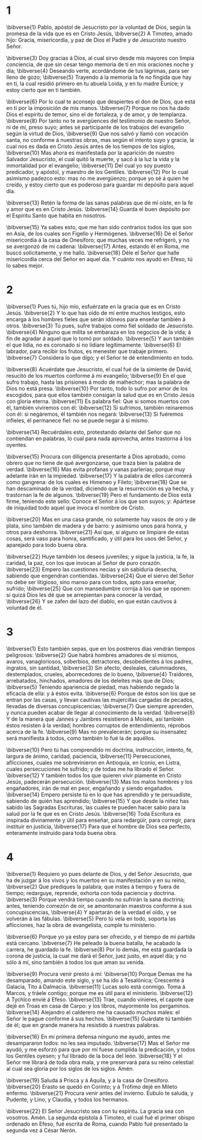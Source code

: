 # 1 
\bibverse{1} Pablo, apóstol de Jesucristo por la voluntad de Dios, según la promesa de la vida que es en Cristo Jesús, \bibverse{2} A Timoteo, amado hijo: Gracia, misericordia, y paz de Dios el Padre y de Jesucristo nuestro Señor. 

\bibverse{3} Doy gracias á Dios, al cual sirvo desde mis mayores con limpia conciencia, de que sin cesar tengo memoria de ti en mis oraciones noche y día; \bibverse{4} Deseando verte, acordándome de tus lágrimas, para ser lleno de gozo; \bibverse{5} Trayendo á la memoria la fe no fingida que hay en ti, la cual residió primero en tu abuela Loida, y en tu madre Eunice; y estoy cierto que en ti también. 

\bibverse{6} Por lo cual te aconsejo que despiertes el don de Dios, que está en ti por la imposición de mis manos. \bibverse{7} Porque no nos ha dado Dios el espíritu de temor, sino el de fortaleza, y de amor, y de templanza. \bibverse{8} Por tanto no te avergüences del testimonio de nuestro Señor, ni de mí, preso suyo; antes sé participante de los trabajos del evangelio según la virtud de Dios, \bibverse{9} Que nos salvó y llamó con vocación santa, no conforme á nuestras obras, mas según el intento suyo y gracia, la cual nos es dada en Cristo Jesús antes de los tiempos de los siglos, \bibverse{10} Mas ahora es manifestada por la aparición de nuestro Salvador Jesucristo, el cual quitó la muerte, y sacó á la luz la vida y la inmortalidad por el evangelio; \bibverse{11} Del cual yo soy puesto predicador, y apóstol, y maestro de los Gentiles. \bibverse{12} Por lo cual asimismo padezco esto: mas no me avergüenzo; porque yo sé á quien he creído, y estoy cierto que es poderoso para guardar mi depósito para aquel día. 

\bibverse{13} Retén la forma de las sanas palabras que de mí oíste, en la fe y amor que es en Cristo Jesús. \bibverse{14} Guarda el buen depósito por el Espíritu Santo que habita en nosotros. 

\bibverse{15} Ya sabes esto, que me han sido contrarios todos los que son en Asia, de los cuales son Figello y Hermógenes. \bibverse{16} Dé el Señor misericordia á la casa de Onesíforo; que muchas veces me refrigeró, y no se avergonzó de mi cadena: \bibverse{17} Antes, estando él en Roma, me buscó solícitamente, y me halló. \bibverse{18} Déle el Señor que halle misericordia cerca del Señor en aquel día. Y cuánto nos ayudó en Efeso, tú lo sabes mejor. 

# 2 
\bibverse{1} Pues tú, hijo mío, esfuérzate en la gracia que es en Cristo Jesús. \bibverse{2} Y lo que has oído de mí entre muchos testigos, esto encarga á los hombres fieles que serán idóneos para enseñar también á otros. \bibverse{3} Tú pues, sufre trabajos como fiel soldado de Jesucristo. \bibverse{4} Ninguno que milita se embaraza en los negocios de la vida; á fin de agradar á aquel que lo tomó por soldado. \bibverse{5} Y aun también el que lidia, no es coronado si no lidiare legítimamente. \bibverse{6} El labrador, para recibir los frutos, es menester que trabaje primero. \bibverse{7} Considera lo que digo; y el Señor te dé entendimiento en todo. 

\bibverse{8} Acuérdate que Jesucristo, el cual fué de la simiente de David, resucitó de los muertos conforme á mi evangelio; \bibverse{9} En el que sufro trabajo, hasta las prisiones á modo de malhechor; mas la palabra de Dios no está presa. \bibverse{10} Por tanto, todo lo sufro por amor de los escogidos, para que ellos también consigan la salud que es en Cristo Jesús con gloria eterna. \bibverse{11} Es palabra fiel: Que si somos muertos con él, también viviremos con él: \bibverse{12} Si sufrimos, también reinaremos con él: si negáremos, él también nos negará: \bibverse{13} Si fuéremos infieles, él permanece fiel: no se puede negar á sí mismo. 

\bibverse{14} Recuérdales esto, protestando delante del Señor que no contiendan en palabras, lo cual para nada aprovecha, antes trastorna á los oyentes. 

\bibverse{15} Procura con diligencia presentarte á Dios aprobado, como obrero que no tiene de qué avergonzarse, que traza bien la palabra de verdad. \bibverse{16} Mas evita profanas y vanas parlerías; porque muy adelante irán en la impiedad. \bibverse{17} Y la palabra de ellos carcomerá como gangrena: de los cuales es Himeneo y Fileto; \bibverse{18} Que se han descaminado de la verdad, diciendo que la resurrección es ya hecha, y trastornan la fe de algunos. \bibverse{19} Pero el fundamento de Dios está firme, teniendo este sello: Conoce el Señor á los que son suyos; y: Apártese de iniquidad todo aquel que invoca el nombre de Cristo. 

\bibverse{20} Mas en una casa grande, no solamente hay vasos de oro y de plata, sino también de madera y de barro: y asimismo unos para honra, y otros para deshonra. \bibverse{21} Así que, si alguno se limpiare de estas cosas, será vaso para honra, santificado, y útil para los usos del Señor, y aparejado para todo buena obra. 

\bibverse{22} Huye también los deseos juveniles; y sigue la justicia, la fe, la caridad, la paz, con los que invocan al Señor de puro corazón. \bibverse{23} Empero las cuestiones necias y sin sabiduría desecha, sabiendo que engendran contiendas. \bibverse{24} Que el siervo del Señor no debe ser litigioso, sino manso para con todos, apto para enseñar, sufrido; \bibverse{25} Que con mansedumbre corrija á los que se oponen: si quizá Dios les dé que se arrepientan para conocer la verdad, \bibverse{26} Y se zafen del lazo del diablo, en que están cautivos á voluntad de él. 

# 3 
\bibverse{1} Esto también sepas, que en los postreros días vendrán tiempos peligrosos: \bibverse{2} Que habrá hombres amadores de sí mismos, avaros, vanagloriosos, soberbios, detractores, desobedientes á los padres, ingratos, sin santidad, \bibverse{3} Sin afecto, desleales, calumniadores, destemplados, crueles, aborrecedores de lo bueno, \bibverse{4} Traidores, arrebatados, hinchados, amadores de los deleites más que de Dios; \bibverse{5} Teniendo apariencia de piedad, mas habiendo negado la eficacia de ella: y á éstos evita. \bibverse{6} Porque de éstos son los que se entran por las casas, y llevan cautivas las mujercillas cargadas de pecados, llevadas de diversas concupiscencias; \bibverse{7} Que siempre aprenden, y nunca pueden acabar de llegar al conocimiento de la verdad. \bibverse{8} Y de la manera que Jannes y Jambres resistieron á Moisés, así también éstos resisten á la verdad; hombres corruptos de entendimiento, réprobos acerca de la fe. \bibverse{9} Mas no prevalecerán; porque su insensatez será manifiesta á todos, como también lo fué la de aquéllos. 

\bibverse{10} Pero tú has comprendido mi doctrina, instrucción, intento, fe, largura de ánimo, caridad, paciencia, \bibverse{11} Persecuciones, aflicciones, cuales me sobrevinieron en Antioquía, en Iconio, en Listra, cuales persecuciones he sufrido; y de todas me ha librado el Señor. \bibverse{12} Y también todos los que quieren vivir píamente en Cristo Jesús, padecerán persecución. \bibverse{13} Mas los malos hombres y los engañadores, irán de mal en peor, engañando y siendo engañados. \bibverse{14} Empero persiste tú en lo que has aprendido y te persuadiste, sabiendo de quién has aprendido; \bibverse{15} Y que desde la niñez has sabido las Sagradas Escrituras, las cuales te pueden hacer sabio para la salud por la fe que es en Cristo Jesús. \bibverse{16} Toda Escritura es inspirada divinamente y útil para enseñar, para redargüir, para corregir, para instituir en justicia, \bibverse{17} Para que el hombre de Dios sea perfecto, enteramente instruído para toda buena obra. 

# 4 
\bibverse{1} Requiero yo pues delante de Dios, y del Señor Jesucristo, que ha de juzgar á los vivos y los muertos en su manifestación y en su reino, \bibverse{2} Que prediques la palabra; que instes á tiempo y fuera de tiempo; redarguye, reprende, exhorta con toda paciencia y doctrina. \bibverse{3} Porque vendrá tiempo cuando no sufrirán la sana doctrina; antes, teniendo comezón de oir, se amontonarán maestros conforme á sus concupiscencias, \bibverse{4} Y apartarán de la verdad el oído, y se volverán á las fábulas. \bibverse{5} Pero tú vela en todo, soporta las aflicciones, haz la obra de evangelista, cumple tu ministerio. 

\bibverse{6} Porque yo ya estoy para ser ofrecido, y el tiempo de mi partida está cercano. \bibverse{7} He peleado la buena batalla, he acabado la carrera, he guardado la fe. \bibverse{8} Por lo demás, me está guardada la corona de justicia, la cual me dará el Señor, juez justo, en aquel día; y no sólo á mí, sino también á todos los que aman su venida. 

\bibverse{9} Procura venir presto á mí: \bibverse{10} Porque Demas me ha desamparado, amando este siglo, y se ha ido á Tesalónica; Crescente á Galacia, Tito á Dalmacia. \bibverse{11} Lucas solo está conmigo. Toma á Marcos, y tráele contigo; porque me es útil para el ministerio. \bibverse{12} A Tychîco envié á Efeso. \bibverse{13} Trae, cuando vinieres, el capote que dejé en Troas en casa de Carpo: y los libros, mayormente los pergaminos. \bibverse{14} Alejandro el calderero me ha causado muchos males: el Señor le pague conforme á sus hechos. \bibverse{15} Guárdate tú también de él; que en grande manera ha resistido á nuestras palabras. 

\bibverse{16} En mi primera defensa ninguno me ayudó, antes me desampararon todos: no les sea imputado. \bibverse{17} Mas el Señor me ayudó, y me esforzó para que por mí fuese cumplida la predicación, y todos los Gentiles oyesen; y fuí librado de la boca del león. \bibverse{18} Y el Señor me librará de toda obra mala, y me preservará para su reino celestial: al cual sea gloria por los siglos de los siglos. Amén. 

\bibverse{19} Saluda á Prisca y á Aquila, y á la casa de Onesíforo. \bibverse{20} Erasto se quedó en Corinto; y á Trófimo dejé en Mileto enfermo. \bibverse{21} Procura venir antes del invierno. Eubulo te saluda, y Pudente, y Lino, y Claudia, y todos los hermanos. 

\bibverse{22} El Señor Jesucristo sea con tu espíritu. La gracia sea con vosotros. Amén. La segunda epístola á Timoteo, el cual fué el primer obispo ordenado en Efeso, fué escrita de Roma, cuando Pablo fué presentado la segunda vez á César Nerón. 